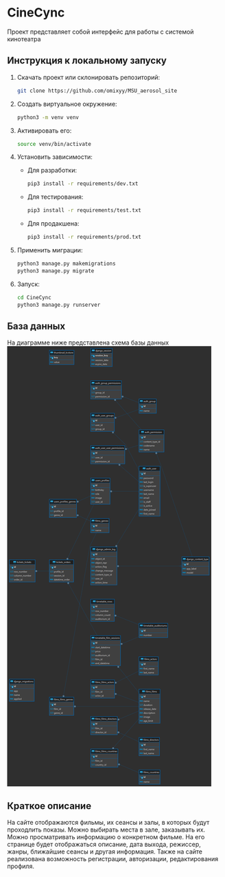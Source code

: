 # CineCync

Проект представляет собой интерфейс для работы с системой кинотеатра

## Инструкция к локальному запуску

1) Скачать проект или склонировать репозиторий:

    ```bash
    git clone https://github.com/omixyy/MSU_aerosol_site
    ```

2) Создать виртуальное окружение:

    ```bash
    python3 -m venv venv
    ```

3) Активировать его:

    ```bash
    source venv/bin/activate
    ```

4) Установить зависимости:

    - Для разработки:

        ```bash
        pip3 install -r requirements/dev.txt
        ```

    - Для тестирования:

        ```bash
        pip3 install -r requirements/test.txt
        ```

    - Для продакшена:

        ```bash
        pip3 install -r requirements/prod.txt
        ```

5) Применить миграции:

    ```bash
    python3 manage.py makemigrations
    python3 manage.py migrate
    ```

6) Запуск:

    ```bash
    cd CineCync
    python3 manage.py runserver
    ```

## База данных

На диаграмме ниже представлена схема базы данных
![alt text](ER.png)

## Краткое описание

На сайте отображаются фильмы, их сеансы и залы, в которых будут проходлить показы. Можно выбирать места в зале, заказывать их. Можно просматривать информацию о конкретном фильме. На его странице будет отображаться описание, дата выхода, режиссер, жанры, ближайшие сеансы и другая информация. Также на сайте реализована возможность регистрации, авторизации, редактирования профиля.
